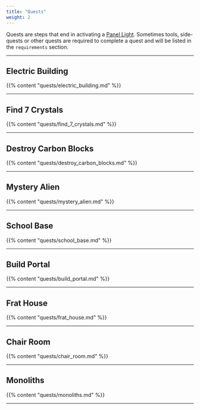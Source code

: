```yaml
---
title: "Quests"
weight: 2 
---
```


Quests are steps that end in activating a [Panel Light](). Sometimes tools, side-quests or other quests are required to complete a quest and will be listed in the `requirements` section.

---

## Electric Building
{{% content "quests/electric_building.md" %}}

---
 
## Find 7 Crystals
{{% content "quests/find_7_crystals.md" %}}

---

## Destroy Carbon Blocks
{{% content "quests/destroy_carbon_blocks.md" %}} 

---

## Mystery Alien
{{% content "quests/mystery_alien.md" %}}

---

## School Base
{{% content "quests/school_base.md" %}}

---


## Build Portal
{{% content "quests/build_portal.md" %}}

---

## Frat House
{{% content "quests/frat_house.md" %}}

---

## Chair Room
{{% content "quests/chair_room.md" %}}


---

## Monoliths
{{% content "quests/monoliths.md" %}}

---